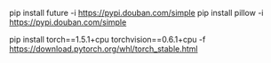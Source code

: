 pip install future -i https://pypi.douban.com/simple
pip install pillow -i https://pypi.douban.com/simple

pip install torch==1.5.1+cpu torchvision==0.6.1+cpu -f https://download.pytorch.org/whl/torch_stable.html

